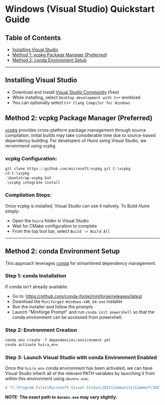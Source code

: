 # Windows (Visual Studio) Quickstart Guide

## Table of Contents
- [Installing Visual Studio](#installing-visual-studio)
- [Method 1: vcpkg Package Manager (Preferred)](#method-1-vcpkg-package-manager-preferred)
- [Method 2: conda Environment Setup](#method-2-conda-environment-setup)

***

## Installing Visual Studio

- Download and install [Visual Studio Community](https://visualstudio.microsoft.com/downloads/) (free)
- While installing, select `Desktop development with C++` workload
- You can optionally select `C++ Clang Compiler for Windows`


## Method 2: vcpkg Package Manager (Preferred)

[vcpkg](https://github.com/microsoft/vcpkg) provides cross-platform package management through source compilation. Initial builds may take considerable time due to source-based dependency building. For developers of *Huira* using Visual Studio, we recommend using vcpkg.

### vcpkg Configuration:
```powershell
git clone https://github.com/microsoft/vcpkg.git C:\vcpkg
cd C:\vcpkg
.\bootstrap-vcpkg.bat
.\vcpkg integrate install
```

### Compilation Steps:
Once vcpkg is installed, Visual Studio can use it natively.  To Build *Huira* simply:
- Open the `huira` folder in Visual Studio
- Wait for CMake configuration to complete
- From the top tool bar, select `Build -> Build All`

***

## Method 2: conda Environment Setup

This approach leverages [conda](https://github.com/conda-forge/miniforge) for streamlined dependency management.

### Step 1: conda Installation
If conda isn't already available:
- Go to: https://github.com/conda-forge/miniforge/releases/latest
- Download the `Miniforge3-Windows-x86_64.exe` installer
- Run the installer and follow the prompts
- Launch "Miniforge Prompt" and run `conda init powershell` so that the conda environment can be accessed from powershell.

### Step 2: Environment Creation
```powershell
conda env create -f dependencies/environment.yml
conda activate huira_env
```

### Step 3: Launch Visual Studio with conda Environment Enabled
Once the `huira_env` conda environment has been activated, we can have Visual Studio inherit all of the relevant PATH variables by launching it from within this environment using `devenv.exe`:
```powershell
& "C:\Program Files\Microsoft Visual Studio\2022\Community\Common7\IDE\devenv.exe"
```
**NOTE: The exact path to `devenv.exe` may vary slightly.**